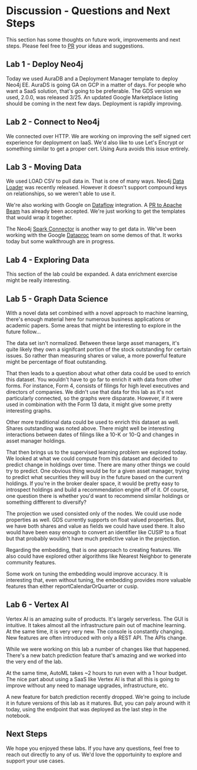 # Discussion - Questions and Next Steps
This section has some thoughts on future work, improvements and next steps.  Please feel free to [PR](https://github.com/neo4j-partners/hands-on-lab-neo4j-and-vertex-ai/pulls) your ideas and suggestions.

## Lab 1 - Deploy Neo4j
Today we used AuraDB and a Deployment Manager template to deploy Neo4j EE.  AuraDS is going GA on GCP in a matter of days.  For people who want a SaaS solution, that's going to be preferable.  The GDS version we used, 2.0.0, was released 3/25.  An updated Google Marketplace listing should be coming in the next few days.  Deployment is rapidly improving.

## Lab 2 - Connect to Neo4j
We connected over HTTP.  We are working on improving the self signed cert experience for deployment on IaaS.  We'd also like to use Let's Encrypt or something similar to get a proper cert.  Using Aura avoids this issue entirely.

## Lab 3 - Moving Data
We used LOAD CSV to pull data in.  That is one of many ways.  Neo4j [Data Loader](https://data-importer.neo4j.io/) was recently released.  However it doesn't support compound keys on relationships, so we weren't able to use it.

We're also working with Google on [Dataflow](https://cloud.google.com/dataflow) integration.  A [PR to Apache Beam](https://github.com/apache/beam/pull/15916) has already been accepted.  We're just working to get the templates that would wrap it together.

The Neo4j [Spark Connector](https://neo4j.com/docs/spark/current/) is another way to get data in.  We've been working with the Google [Dataproc](https://cloud.google.com/dataproc) team on some demos of that.  It works today but some walkthrough are in progress.

## Lab 4 - Exploring Data
This section of the lab could be expanded.  A data enrichment exercise might be really interesting.

## Lab 5 - Graph Data Science
With a novel data set combined with a novel approach to machine learning, there's enough material here for numerous business applications or academic papers.  Some areas that might be interesting to explore in the future follow...

The data set isn't normalized.  Between these large asset managers, it's quite likely they own a signifcant portion of the stock outstanding for certain issues.  So rather than measuring shares or value, a more powerful feature might be percentage of float outstanding.

That then leads to a question about what other data could be used to enrich this dataset.  You wouldn't have to go far to enrich it with data from other forms.  For instance, Form 4, consists of filings for high level executives and directors of companies.  We didn't use that data for this lab as it's not particularly connected, so the graphs were disparate.  However, if it were used in combination with the Form 13 data, it might give some pretty interesting graphs.

Other more traditional data could be used to enrich this dataset as well.  Shares outstanding was noted above.  There might well be interesting interactions between dates of filings like a 10-K or 10-Q and changes in asset manager holdings.

That then brings us to the supervised learning problem we explored today.  We looked at what we could compute from this dataset and decided to predict change in holdings over time.  There are many other things we could try to predict.  One obvious thing would be for a given asset manager, trying to predict what securities they will buy in the future based on the current holdings.  If you're in the broker dealer space, it would be pretty easy to introspect holdings and build a recommendation engine off of it.  Of course, one question there is whether you'd want to recommend similar holdings or something diffferent to diversify?

The projection we used consisted only of the nodes.  We could use node properties as well.  GDS currently supports on float valued properties.  But, we have both shares and value as fields we could have used there.  It also would have been easy enough to convert an identifier like CUSIP to a float but that probably wouldn't have much predictive value in the projection.

Regarding the embedding, that is one approach to creating features.  We also could have explored other algorithms like Nearest Neighbor to generate community features.

Some work on tuning the embedding would improve accuracy.  It is interesting that, even without tuning, the embedding provides more valuable features than either reportCalendarOrQuarter or cusip.

## Lab 6 - Vertex AI
Vertex AI is an amazing suite of products.  It's largely serverless.  The GUI is intuitive.  It takes almost all the infrastructure pain out of machine learning.  At the same time, it is very very new.  The console is constantly changing.  New features are often introduced with only a REST API.  The APIs change.

While we were working on this lab a number of changes like that happened.  There's a new batch prediction feature that's amazing and we worked into the very end of the lab.

At the same time, AutoML takes ~2 hours to run even with a 1 hour budget.  The nice part about using a SaaS like Vertex AI is that all this is going to improve without any need to manage upgrades, infrastructure, etc.

A new feature for batch prediction recently dropped.  We're going to include it in future versions of this lab as it matures.  But, you can paly around with it today, using the endpoint that was deployed as the last step in the notebook.

## Next Steps
We hope you enjoyed these labs.  If you have any questions, feel free to reach out directly to any of us.  We'd love the opportuinity to explore and support your use cases.